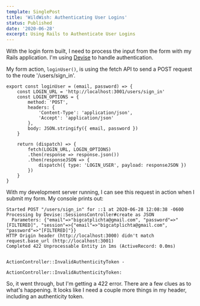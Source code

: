 ```yaml
---
template: SinglePost
title: 'WildWish: Authenticating User Logins'
status: Published
date: '2020-06-28'
excerpt: Using Rails to Authenticate User Logins
---
```

With the login form built, I need to process the input from the form with my Rails application. I'm using [Devise](https://github.com/heartcombo/devise) to handle authentication.

My form action, `loginUser()`, is using the fetch API to send a POST request to the route '/users/sign_in'. 

```
export const loginUser = (email, password) => {
    const LOGIN_URL = 'http://localhost:3001/users/sign_in'
    const LOGIN_OPTIONS = {
        method: 'POST',
        headers: {
            'Content-Type': 'application/json',
            'Accept': 'application/json'
        },
        body: JSON.stringify({ email, password })
    }

    return (dispatch) => {
        fetch(LOGIN_URL, LOGIN_OPTIONS)
        .then(response => response.json())
        .then(responseJSON => {
            dispatch({ type: 'LOGIN_USER', payload: responseJSON })
        })
    }
}
```

With my development server running, I can see this request in action when I submit my form. My console prints out:

```
Started POST "/users/sign_in" for ::1 at 2020-06-28 12:08:38 -0600
Processing by Devise::SessionsController#create as JSON
  Parameters: {"email"=>"bigcatplichta@gmail.com", "password"=>"[FILTERED]", "session"=>{"email"=>"bigcatplichta@gmail.com", "password"=>"[FILTERED]"}}
HTTP Origin header (http://localhost:3000) didn't match request.base_url (http://localhost:3001)
Completed 422 Unprocessable Entity in 1ms (ActiveRecord: 0.0ms)


ActionController::InvalidAuthenticityToken - 

ActionController::InvalidAuthenticityToken:
```

So, it went through, but I'm getting a 422 error. There are a few clues as to what's happening. It looks like I need a couple more things in my header, including an authenticity token.

